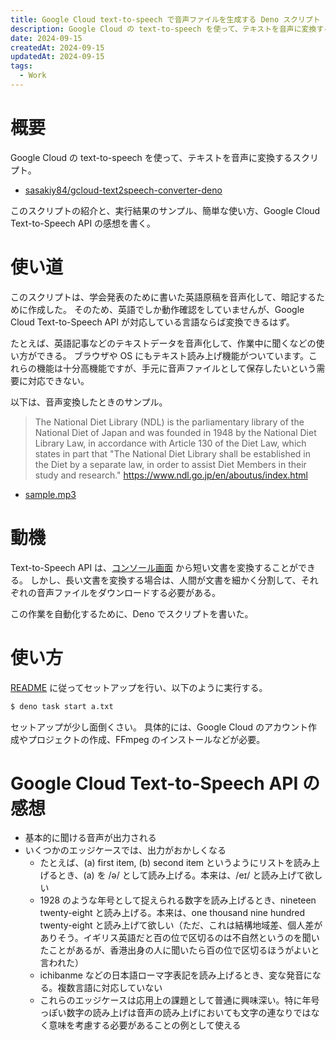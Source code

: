 ```yaml
---
title: Google Cloud text-to-speech で音声ファイルを生成する Deno スクリプト
description: Google Cloud の text-to-speech を使って、テキストを音声に変換するスクリプト
date: 2024-09-15
createdAt: 2024-09-15
updatedAt: 2024-09-15
tags:
  - Work
---
```


# 概要
Google Cloud の text-to-speech を使って、テキストを音声に変換するスクリプト。

- [sasakiy84/gcloud-text2speech-converter-deno](https://github.com/sasakiy84/gcloud-text2speech-converter-deno)

このスクリプトの紹介と、実行結果のサンプル、簡単な使い方、Google Cloud Text-to-Speech API の感想を書く。

# 使い道
このスクリプトは、学会発表のために書いた英語原稿を音声化して、暗記するために作成した。
そのため、英語でしか動作確認をしていませんが、Google Cloud Text-to-Speech API が対応している言語ならば変換できるはず。

たとえば、英語記事などのテキストデータを音声化して、作業中に聞くなどの使い方ができる。
ブラウザや OS にもテキスト読み上げ機能がついています。これらの機能は十分高機能ですが、手元に音声ファイルとして保存したいという需要に対応できない。

以下は、音声変換したときのサンプル。

> The National Diet Library (NDL) is the parliamentary library of the National Diet of Japan and was founded in 1948 by the National Diet Library Law, in accordance with Article 130 of the Diet Law, which states in part that "The National Diet Library shall be established in the Diet by a separate law, in order to assist Diet Members in their study and research."
> https://www.ndl.go.jp/en/aboutus/index.html

- [sample.mp3](../img/gcloud-text2speech-converter-sample.mp3)

# 動機
Text-to-Speech API は、[コンソール画面](https://console.cloud.google.com/speech/text-to-speech) から短い文書を変換することができる。
しかし、長い文書を変換する場合は、人間が文書を細かく分割して、それぞれの音声ファイルをダウンロードする必要がある。

この作業を自動化するために、Deno でスクリプトを書いた。

# 使い方
[README](https://github.com/sasakiy84/gcloud-text2speech-converter-deno) に従ってセットアップを行い、以下のように実行する。

```sh
$ deno task start a.txt
```

セットアップが少し面倒くさい。
具体的には、Google Cloud のアカウント作成やプロジェクトの作成、FFmpeg のインストールなどが必要。

# Google Cloud Text-to-Speech API の感想
- 基本的に聞ける音声が出力される
- いくつかのエッジケースでは、出力がおかしくなる
    - たとえば、(a) first item, (b) second item というようにリストを読み上げるとき、(a) を /ə/ として読み上げる。本来は、/eɪ/ と読み上げて欲しい
    - 1928 のような年号として捉えられる数字を読み上げるとき、nineteen twenty-eight と読み上げる。本来は、one thousand nine hundred twenty-eight と読み上げて欲しい（ただ、これは結構地域差、個人差がありそう。イギリス英語だと百の位で区切るのは不自然というのを聞いたことがあるが、香港出身の人に聞いたら百の位で区切るほうがよいと言われた）
    - ichibanme などの日本語ローマ字表記を読み上げるとき、変な発音になる。複数言語に対応していない
    - これらのエッジケースは応用上の課題として普通に興味深い。特に年号っぽい数字の読み上げは音声の読み上げにおいても文字の連なりではなく意味を考慮する必要があることの例として使える

